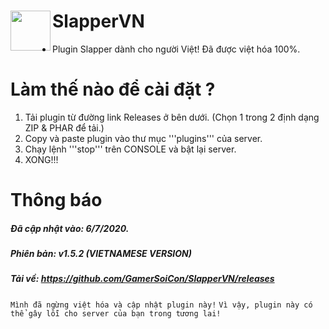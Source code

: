 <h1>SlapperVN<img src="https://github.com/jojoe77777/Slapper/blob/master/icon.png" height="64" width="64" align="left"></img></h1>

+ Plugin Slapper dành cho người Việt! Đã được việt hóa 100%.

# Làm thế nào để cài đặt ?
1. Tải plugin từ đường link Releases ở bên dưới. (Chọn 1 trong 2 định dạng ZIP & PHAR để tải.)
2. Copy và paste plugin vào thư mục '''plugins''' của server.
3. Chạy lệnh '''stop''' trên CONSOLE và bật lại server.
4. XONG!!!

# Thông báo
##### Đã cập nhật vào: 6/7/2020.
##### Phiên bản: v1.5.2 (VIETNAMESE VERSION)
##### Tải về: https://github.com/GamerSoiCon/SlapperVN/releases
```Mình đã ngừng việt hóa và cập nhật plugin này!```
```Vì vậy, plugin này có thể gây lỗi cho server của bạn trong tương lai!```
